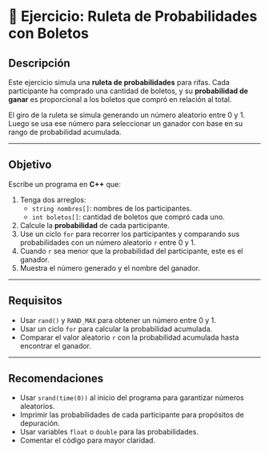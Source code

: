 # 🎡 Ejercicio: Ruleta de Probabilidades con Boletos

## Descripción

Este ejercicio simula una **ruleta de probabilidades** para rifas. Cada participante ha comprado una cantidad de boletos, y su **probabilidad de ganar** es proporcional a los boletos que compró en relación al total.

El giro de la ruleta se simula generando un número aleatorio entre 0 y 1. Luego se usa ese número para seleccionar un ganador con base en su rango de probabilidad acumulada.

---

## Objetivo

Escribe un programa en **C++** que:

1. Tenga dos arreglos:
   - `string nombres[]`: nombres de los participantes.
   - `int boletos[]`: cantidad de boletos que compró cada uno.
2. Calcule la **probabilidad** de cada participante.
3. Use un ciclo `for` para recorrer los participantes y comparando sus probabilidades con un número aleatorio `r` entre 0 y 1.
4. Cuando `r` sea menor que la probabilidad del participante, este es el ganador.
6. Muestra el número generado y el nombre del ganador.

---

## Requisitos

- Usar `rand()` y `RAND_MAX` para obtener un número entre 0 y 1.
- Usar un ciclo `for` para calcular la probabilidad acumulada.
- Comparar el valor aleatorio `r` con la probabilidad acumulada hasta encontrar el ganador.

---

## Recomendaciones

- Usar `srand(time(0))` al inicio del programa para garantizar números aleatorios.
- Imprimir las probabilidades de cada participante para propósitos de depuración.
- Usar variables `float` o `double` para las probabilidades.
- Comentar el código para mayor claridad.


